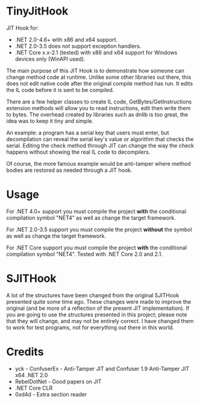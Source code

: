 # TinyJitHook
JIT Hook for:
* .NET 2.0-4.6+ with x86 and x64 support.
* .NET 2.0-3.5 does not support exception handlers.
* .NET Core x.x-2.1 (tested) with x86 and x64 support for Windows devices only (WinAPI used).

The main purpose of this JIT Hook is to demonstrate how someone can change method code at runtime.
Unlike some other libraries out there, this does not edit native code after the original compile method has run. 
It edits the IL code before it is sent to be compiled.

There are a few helper classes to create IL code, GetBytes/GetInstructions extension methods will allow you to read instructions, 
edit then write them to bytes. The overhead created by libraries such as dnlib is too great, the idea was to keep it tiny and simple.

An example: a program has a serial key that users must enter, but decompilation can reveal the serial key's value or algorithm that checks the serial.
Editing the check method through JIT can change the way the check happens without showing the real IL code to decompilers.

Of course, the more famous example would be anti-tamper where method bodies are restored as needed through a JIT hook.


# Usage
For .NET 4.0+ support you must compile the project **with** the conditional compilation symbol "NET4" as well as change the target framework.

For .NET 2.0-3.5 support you must compile the project **without** the symbol as well as change the target framework.

For .NET Core support you must compile the project **with** the conditional compilation symbol "NET4". Tested with .NET Core 2.0 and 2.1.


# SJITHook
A lot of the structures have been changed from the original SJITHook presented quite some time ago.
These changes were made to improve the original (and be more of a reflection of the present JIT implementation). 
If you are going to use the structures presented in this project; please note that they will change, and may not be entirely correct.
I have changed them to work for test programs, not for everything out there in this world.


# Credits
* yck - ConfuserEx - Anti-Tamper JIT and Confuser 1.9 Anti-Tamper JIT x64 .NET 2.0
* RebelDotNet - Good papers on JIT
* .NET Core CLR
* 0xd4d - Extra section reader
